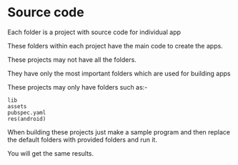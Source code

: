 # Source code
Each folder is a project with source code for individual app

These folders within each project have the main code to create the apps.

These projects may not have all the folders.

They have only the most important folders which are used for building apps

These projects may only have folders such as:-

    lib
    assets   
    pubspec.yaml
    res(android)

When building these projects just make a sample program and then replace the default folders with provided folders and run it.

You will get the same results.
